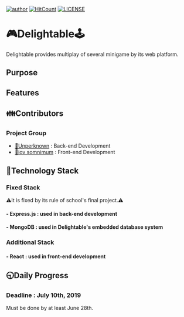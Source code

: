 [![author](https://img.shields.io/badge/author-Unperknown-lightgrey.svg)](https://github.com/Unperknown)
[![HitCount](http://hits.dwyl.io/Unperknown/server-project.svg)](http://hits.dwyl.io/Unperknown/server-project)
[![LICENSE](https://img.shields.io/dub/l/vibe-d.svg?style=flat-square)](https://github.com/Unperknown/AINOMOK/blob/master/LICENSE)
# 🎮Delightable🕹️
Delightable provides multiplay of several minigame by its web platform.
## Purpose

## Features

## 👪Contributors
### Project Group
- [🔗Unperknown](https://github.com/Unperknown) : Back-end Development
- [🔗iov somnimum](https://github.com/iovsomnimum) : Front-end Development

## 🔑Technology Stack
### Fixed Stack
⚠️It is fixed by its rule of school's final project.⚠️
#### - Express.js : used in back-end development
#### - MongoDB : used in Delightable's embedded database system

### Additional Stack
#### - React : used in front-end development

## 🕤Daily Progress
### Deadline : July 10th, 2019
Must be done by at least June 28th.

